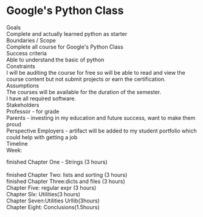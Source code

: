 # Google's Python Class
Goals<br/>
Complete and actually learned python as starter<br/>
Boundaries / Scope<br/>
Complete all course for Google's Python Class<br/>
Success criteria<br/>
Able to understand the basic of python<br/>
Constraints<br/>
I will be auditing the course for free so will be able to read and view the course content but not submit projects or earn the certification.<br/>
Assumptions<br/>
The courses will be available for the duration of the semester.<br/>
I have all required software.<br/>
Stakeholders<br/>
Professor - for grade<br/>
Parents - investing in my education and future success, want to make them proud<br/>
Perspective Employers - artifact will be added to my student portfolio which could help with getting a job<br/>
Timeline<br/>
Week: <br/>

finished  Chapter One - Strings (3 hours)<br/>  
finished Chapter Two: lists and sorting (3 hours)<br/>
finished Chapter Three:dicts and files (3 hours)<br/>
Chapter Five: regular expr (3 hours)<br/>
Chapter SIx: Utilities(3 hours)<br/>
Chapter Seven:Utilities Urllib(3hours) <br/>
Chapter Eight: Conclusions(1.5hours)<br/>

